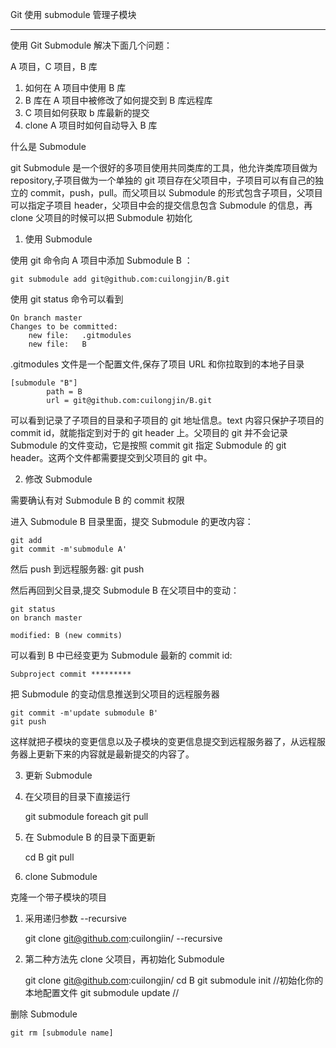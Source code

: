 Git 使用 submodule 管理子模块

---

使用 Git Submodule 解决下面几个问题：

A 项目，C 项目，B 库

1. 如何在 A 项目中使用 B 库
2. B 库在 A 项目中被修改了如何提交到 B 库远程库
3. C 项目如何获取 b 库最新的提交
4. clone A 项目时如何自动导入 B 库

什么是 Submodule

git Submodule 是一个很好的多项目使用共同类库的工具，他允许类库项目做为 repository,子项目做为一个单独的 git 项目存在父项目中，子项目可以有自己的独立的 commit，push，pull。而父项目以 Submodule 的形式包含子项目，父项目可以指定子项目 header，父项目中会的提交信息包含 Submodule 的信息，再 clone 父项目的时候可以把 Submodule 初始化

1. 使用 Submodule

使用 git 命令向 A 项目中添加 Submodule B ：

    git submodule add git@github.com:cuilongjin/B.git

使用 git status 命令可以看到

    On branch master
    Changes to be committed:
        new file:   .gitmodules
        new file:   B

.gitmodules 文件是一个配置文件,保存了项目 URL 和你拉取到的本地子目录

    [submodule "B"]
            path = B
            url = git@github.com:cuilongjin/B.git

可以看到记录了子项目的目录和子项目的 git 地址信息。text 内容只保护子项目的 commit id，就能指定到对于的 git header 上。父项目的 git 并不会记录 Submodule 的文件变动，它是按照 commit git 指定 Submodule 的 git header。这两个文件都需要提交到父项目的 git 中。

2. 修改 Submodule

需要确认有对 Submodule B 的 commit 权限

进入 Submodule B 目录里面，提交 Submodule 的更改内容：

    git add
    git commit -m'submodule A'

然后 push 到远程服务器: git push

然后再回到父目录,提交 Submodule B 在父项目中的变动：

    git status
    on branch master

    modified: B (new commits)

可以看到 B 中已经变更为 Submodule 最新的 commit id:

    Subproject commit *********

把 Submodule 的变动信息推送到父项目的远程服务器

    git commit -m'update submodule B'
    git push

这样就把子模块的变更信息以及子模块的变更信息提交到远程服务器了，从远程服务器上更新下来的内容就是最新提交的内容了。

3. 更新 Submodule

1. 在父项目的目录下直接运行

   git submodule foreach git pull

1. 在 Submodule B 的目录下面更新

   cd B
   git pull

1. clone Submodule

克隆一个带子模块的项目

1. 采用递归参数 --recursive

   git clone git@github.com:cuilongiin/ --recursive

2. 第二种方法先 clone 父项目，再初始化 Submodule

   git clone git@github.com:cuilongjin/
   cd B
   git submodule init //初始化你的本地配置文件
   git submodule update //

删除 Submodule

    git rm [submodule name]
